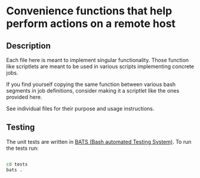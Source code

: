 # Convenience functions that help perform actions on a remote host

## Description

Each file here is meant to implement singular functionality.
Those function like scriptlets are meant to be used in various scripts implementing concrete jobs.

If you find yourself copying the same function between various bash segments in job definitions, consider making it a scriptlet like the ones provided here.

See individual files for their purpose and usage instructions.

## Testing

The unit tests are written in [BATS (Bash automated Testing System)](https://github.com/bats-core/bats-core). To run the tests run:

```bash

cd tests
bats .
```
